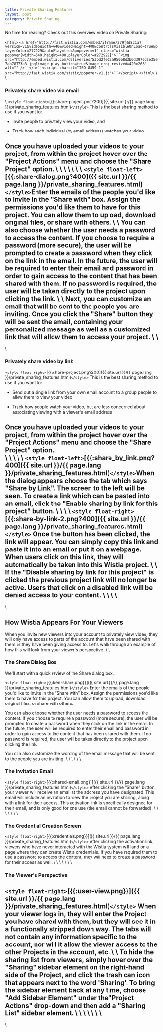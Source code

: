 ```yaml
---
title: Private Sharing Features
layout: post
category: Private Sharing
---
```


No time for reading?  Check out this overview video on Private Sharing:

`<html>`
`<a href="http://fast.wistia.com/embed/iframe/279f4d8c1a?version=v1&videoWidth=640&videoHeight=400&controlsVisibleOnLoad=true&playerColor=272929&autoPlay=true&popover=v1" class="wistia-popover[width=640,height=400,playerColor=#272929]">``<img src="http://embed.wistia.com/deliveries/53bd2fe15a950b8d3b6d3976b2e35e7ab78773a3.jpg?image_play_button=true&image_crop_resized=420x263" alt="" />``</a>``<script charset="ISO-8859-1" src="http://fast.wistia.com/static/popover-v1.js">``</script>`
`</html>`
\\
\\
### Privately share video via email

\\
`<style float-right>`[{{:share-project.png?200]({{ site.url }}/{{ page.lang }}/private_sharing_features.html)`</style>`
This is the best sharing method to use if you want to:

*  Invite people to privately view your video, and

*  Track how each individual (by email address) watches your video
 
Once you have uploaded your videos to your project, from within the project hover over the "Project Actions" menu and choose the "Share Project" option.
\\
\\
\\
\\
\\
\\
\\
`<style float-left>`[{{:share-dialog.png?400]({{ site.url }}/{{ page.lang }}/private_sharing_features.html)`</style>`Enter the emails of the people you'd like to invite in the "Share with" box.  Assign the permissions you'd like them to have for this project. You can allow them to upload, download original files, or share with others.
\\
\\
You can also choose whether the user needs a password to access the content.  If you choose to require a password (more secure), the user will be prompted to create a password when they click on the link in the email.  In the future, the user will be required to enter their email and password in order to gain access to the content that has been shared with them.  If no password is required, the user will be taken directly to the project upon clicking the link.
\\
\\
Next, you can customize an email that will be sent to the people you are inviting.  Once you click the "Share" button they will be sent the email, containing your personalized message as well as a customized link that will allow them to access your project.
\\
\\
----
\\
### Privately share video by link

`<style float-right>`[{{:share-project.png?200]({{ site.url }}/{{ page.lang }}/private_sharing_features.html)`</style>`
This is the best sharing method to use if you want to:

*  Send out a single link from your own email account to a group people to allow them to view your video

*  Track how people watch your video, but are less concerned about associating viewing with a viewer's email address
 
Once you have uploaded your videos to your project, from within the project hover over the "Project Actions" menu and choose the "Share Project" option.  
\\
\\
\\
\\
\\
`<style float-left>`[{{:share_by_link.png?400]({{ site.url }}/{{ page.lang }}/private_sharing_features.html)`</style>`When the dialog appears choose the tab which says "Share by Link".  The screen to the left will be seen.  To create a link which can be pasted into an email, click the "Enable sharing by link for this project" button.
\\
\\
\\
\\
`<style float-right>`[{{:share-by-link-2.png?400]({{ site.url }}/{{ page.lang }}/private_sharing_features.html)`</style>`
Once the button has been clicked, the link will appear.  You can simply copy this link and paste it into an email or put it on a webpage.  When users click on this link, they will automatically be taken into this Wistia project.
\\
\\
If the "Disable sharing by link for this project" is clicked the previous project link will no longer be active.  Users that click on a disabled link will be denied access to your content. 
\\
\\
\\
\\
----
\\
## How Wistia Appears For Your Viewers

When you invite new viewers into your account to privately view video, they will only have access to parts of the account that have been shared with them or they have been giving access to.  Let's walk through an example of how this will look from your viewer's perspective.
\\
\\
### The Share Dialog Box

We'll start with a quick review of the Share dialog box.

`<style float-right>`[{{:ben-share.png}}]({{ site.url }}/{{ page.lang }}/private_sharing_features.html)`</style>` Enter the emails of the people you'd like to invite in the “Share with” box. Assign the permissions you'd like them to have for this project. You can allow them to upload, download original files, or share with others.

You can also choose whether the user needs a password to access the content. If you choose to require a password (more secure), the user will be prompted to create a password when they click on the link in the email. In the future, the user will be required to enter their email and password in order to gain access to the content that has been shared with them. If no password is required, the user will be taken directly to the project upon clicking the link.

You can also customize the wording of the email message that will be sent to the people you are inviting. 
\\
\\
\\
\\
\\
\\

### The Invitation Email

`<style float-right>`[{{:shared-email.png}}]({{ site.url }}/{{ page.lang }}/private_sharing_features.html)`</style>` After clicking the "Share" button, your viewer will receive an email at the address you have designated.  This email will include an invitation to view the project you are sharing, along with a link for their access.  This activation link is specifically designed for their email, and is only good for one use (the email cannot be forwarded).
\\
\\
\\
\\
\\
\\
\\

### The Credential Creation Screen

`<style float-right>`[{{:credentials.png}}]({{ site.url }}/{{ page.lang }}/private_sharing_features.html)`</style>` After clicking the activation link, viewers who have never interacted with the Wistia system will land on a page where they can create Wistia credentials.  If you have required them to use a password to access the content, they will need to create a password for their access as well.
\\
\\
\\
\\
\\
\\
\\

### The Viewer's Perspective

`<style float-right>`[{{:user-view.png}}]({{ site.url }}/{{ page.lang }}/private_sharing_features.html)`</style>` When your viewer logs in, they will enter the Project you have shared with them, but they will see it in a functionally stripped down way.  The tabs will not contain any information specific to the account, nor will it allow the viewer access to the other Projects in the account, etc.
\\
\\
To hide the sharing list from viewers, simply hover over the "Sharing" sidebar element on the right-hand side of the Project, and click the trash can icon that appears next to the word 'Sharing'.  To bring the sidebar element back at any time, choose "Add Sidebar Element" under the"Project Actions" drop-down and then add a "Sharing List" sidebar element.
\\
\\
\\
\\
\\
\\
\\
----
\\
